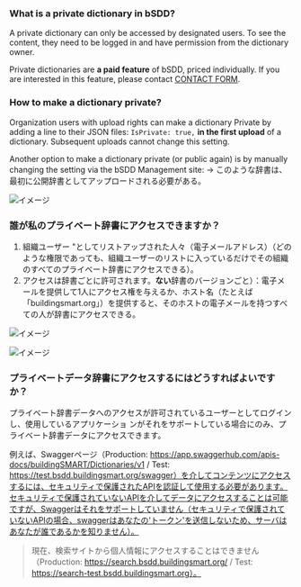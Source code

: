 ### What is a private dictionary in bSDD?
A private dictionary can only be accessed by designated users. To see the content, they need to be logged in and have permission from the dictionary owner. 

Private dictionaries are **a paid feature** of bSDD, priced individually. If you are interested in this feature, please contact [CONTACT FORM](https://share.hsforms.com/1RtgbtGyIQpCd7Cdwt2l67A2wx5h).  

### How to make a dictionary private?
Organization users with upload rights can make a dictionary Private by adding a line to their JSON files: `IsPrivate: true,` **in the first upload** of a dictionary. Subsequent uploads cannot change this setting.

Another option to make a dictionary private (or public again) is by manually changing the setting via the bSDD Management site:
→ このような辞書は、最初に公開辞書としてアップロードされる必要がある。

![イメージ](https://github.com/buildingSMART/bSDD/assets/22922395/771ce6f5-45ab-4704-ad36-ba2670664654)


### 誰が私のプライベート辞書にアクセスできますか？
1. 組織ユーザー "としてリストアップされた人々（電子メールアドレス）（どのような権限であっても、組織ユーザーのリストに入っているだけでその組織のすべてのプライベート辞書にアクセスできる）。
2. アクセスは辞書ごとに許可されます。**ない**辞書のバージョンごと）：電子メールを提供して1人にアクセス権を与えるか、ホスト名（たとえば「buildingsmart.org」）を提供すると、そのホストの電子メールを持つすべての人が辞書にアクセスできる。

![イメージ](https://github.com/buildingSMART/bSDD/assets/22922395/8792271b-724e-4993-b400-b61b2ee263c0)

![イメージ](https://github.com/buildingSMART/bSDD/assets/22922395/517fc34e-020f-4e91-9b67-83a132a9e0e4)

### プライベートデータ辞書にアクセスするにはどうすればよいですか？
プライベート辞書データへのアクセスが許可されているユーザーとしてログインし、使用しているアプリケーショ ンがそれをサポートしている場合にのみ、プライベート辞書データにアクセスできます。

例えば、Swaggerページ（Production: https://app.swaggerhub.com/apis-docs/buildingSMART/Dictionaries/v1 / Test: https://test.bsdd.buildingsmart.org/swagger）を介してコンテンツにアクセスするには、セキュリティで保護されたAPIを認証して使用する必要があります。セキュリティで保護されていないAPIを介してデータにアクセスすることは可能ですが、Swaggerはそれをサポートしていません（セキュリティで保護されていないAPIの場合、swaggerはあなたの'トークン'を送信しないため、サーバはあなたが誰であるかを知りません）。

> 現在、検索サイトから個人情報にアクセスすることはできません（Production: https://search.bsdd.buildingsmart.org/ / Test: https://search-test.bsdd.buildingsmart.org）。
